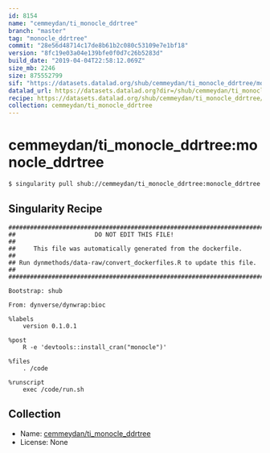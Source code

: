 ```yaml
---
id: 8154
name: "cemmeydan/ti_monocle_ddrtree"
branch: "master"
tag: "monocle_ddrtree"
commit: "28e56d48714c17de8b61b2c080c53109e7e1bf18"
version: "8fc19e03a04e139bfe0f0d7c26b5283d"
build_date: "2019-04-04T22:58:12.069Z"
size_mb: 2246
size: 875552799
sif: "https://datasets.datalad.org/shub/cemmeydan/ti_monocle_ddrtree/monocle_ddrtree/2019-04-04-28e56d48-8fc19e03/8fc19e03a04e139bfe0f0d7c26b5283d.simg"
datalad_url: https://datasets.datalad.org?dir=/shub/cemmeydan/ti_monocle_ddrtree/monocle_ddrtree/2019-04-04-28e56d48-8fc19e03/
recipe: https://datasets.datalad.org/shub/cemmeydan/ti_monocle_ddrtree/monocle_ddrtree/2019-04-04-28e56d48-8fc19e03/Singularity
collection: cemmeydan/ti_monocle_ddrtree
---
```


# cemmeydan/ti_monocle_ddrtree:monocle_ddrtree

```bash
$ singularity pull shub://cemmeydan/ti_monocle_ddrtree:monocle_ddrtree
```

## Singularity Recipe

```singularity
########################################################################
##                      DO NOT EDIT THIS FILE!                        ##
##     This file was automatically generated from the dockerfile.     ##
## Run dynmethods/data-raw/convert_dockerfiles.R to update this file. ##
########################################################################

Bootstrap: shub

From: dynverse/dynwrap:bioc

%labels
    version 0.1.0.1

%post
    R -e 'devtools::install_cran("monocle")'

%files
    . /code

%runscript
    exec /code/run.sh
```

## Collection

 - Name: [cemmeydan/ti_monocle_ddrtree](https://github.com/cemmeydan/ti_monocle_ddrtree)
 - License: None

